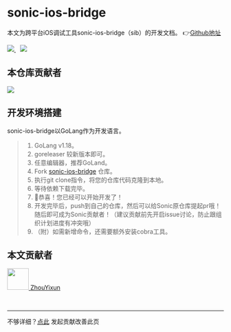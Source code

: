 # sonic-ios-bridge
本文为跨平台iOS调试工具sonic-ios-bridge（sib）的开发文档。 👉[Github地址](https://github.com/SonicCloudOrg/sonic-ios-bridge)

<a href="#">  
<img src="https://img.shields.io/github/stars/SonicCloudOrg/sonic-ios-bridge?style=social">
<img style="margin-left:10px" src="https://img.shields.io/github/forks/SonicCloudOrg/sonic-ios-bridge?style=social">
</a>

## 本仓库贡献者

<a href="https://github.com/SonicCloudOrg/sonic-ios-bridge/graphs/contributors">
  <img src="https://contrib.rocks/image?repo=SonicCloudOrg/sonic-ios-bridge" />
</a>

## 开发环境搭建
sonic-ios-bridge以GoLang作为开发语言。

> 1. GoLang v1.18。
> 2. goreleaser 较新版本即可。
> 3. 任意编辑器，推荐GoLand。
> 4. Fork [sonic-ios-bridge](https://github.com/SonicCloudOrg/sonic-ios-bridge) 仓库。
> 5. 执行git clone指令，将您的仓库代码克隆到本地。
> 6. 等待依赖下载完毕。
> 7. 🎉恭喜！您已经可以开始开发了！
> 8. 开发完毕后，push到自己的仓库，然后可以给Sonic原仓库提起pr哦！随后即可成为Sonic贡献者！（建议贡献前先开启issue讨论，防止跟组织计划进度有冲突哦）
> 9. （附）如需新增命令，还需要额外安装cobra工具。

## 本文贡献者
<div class="cont">
<a href="https://github.com/ZhouYixun" target="_blank">
<img src="https://avatars.githubusercontent.com/u/56339314?v=4" width="50"/>
<span>ZhouYixun</span>
</a>
</div>


&nbsp;
&nbsp;
***
不够详细？[点此](https://github.com/SonicCloudOrg/sonic-offical-website/edit/main/src/markdown/sib/dev-sib.md) 发起贡献改善此页

